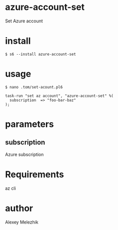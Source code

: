 # azure-account-set

Set Azure account

# install

    $ s6 --install azure-account-set

# usage

    $ nano .tom/set-acount.pl6

    task-run "set az account", "azure-account-set" %(
      subscription  => "foo-bar-baz"
    );

# parameters

## subscription

Azure subscription

# Requirements

az cli

# author

Alexey Melezhik


